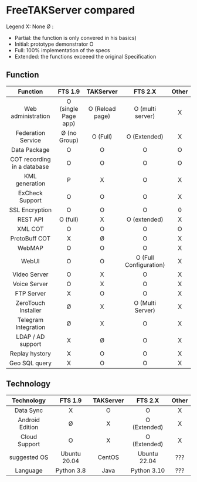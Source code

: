 # FreeTAKServer compared

Legend
X: None
Ø : 
* Partial: the function is only convered in his basics)  
* Initial: prototype demonstrator
O 
* Full: 100% implementation of the specs 
* Extended: the functions exceeed the original Specification

## Function
| Function         |  FTS 1.9        |  TAKServer | FTS 2.X     | Other        |
|       :-:        |       :-:       |      :-:    |      :-:   |      :-:     |
|Web administration|     O (single Page app)          |      O (Reload page)      |      O (multi server)     |      X       |
|Federation Service|     Ø (no Group)|      O (Full)      |      O (Extended)     |      X       |
| Data Package     |      O      |      O   |     O   |      O    |
| COT recording in a database    |      O      |      O   |     O   |      O    |
| KML generation   |      P      |      X   |     O   |      X    |
| ExCheck Support    |      O      |      O   |     O   |      X    |
|SSL Encryption|     O |      O       |      O      |      0       |
|REST API|     O (full) |      X       |     O (extended)      |      X       |
|XML COT|     O |      O       |      O      |      O       |
|ProtoBuff COT|     X |      Ø      |      O      |      X       |
| WebMAP    |      O      |      O   |     O   |      X    |
| WebUI    |      O      |      O   |     O (Full Configuration)   |      X    |
| Video Server    |      O      |      X   |     O   |      X    |
| Voice Server    |      O      |      X   |     O   |      X    |
| FTP Server    |      X      |      O   |     O   |      X    |
| ZeroTouch Installer   |      Ø      |      X   |     O (Multi Server)  |      X    |
| Telegram Integration   |       Ø     |      X   |     O   |      X    |
| LDAP / AD support   |       X     |      Ø   |     O   |      X    |
| Replay hystory    |      X      |      O   |     O   |      X    |
|Geo SQL query    |      X      |      O   |     O   |      X    |




## Technology
| Technology         |  FTS 1.9        |  TAKServer | FTS 2.X     | Other        |
|       :-:        |       :-:       |      :-:    |      :-:   |      :-:     |
| Data Sync    |      X      |      O   |     O   |      X    |
| Android Edition   |      Ø      |      X   |     O (Extended)   |      X    |
| Cloud Support  |      O      |      X   |     O (Extended)   |      X       |
| suggested OS  |      Ubuntu 20.04      |      CentOS   |     Ubuntu 22.04   |      ???       |
| Language  |      Python 3.8     |      Java   |     Python 3.10   |      ???       |


